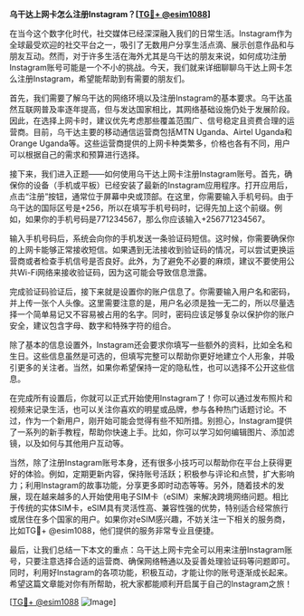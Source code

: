 **乌干达上网卡怎么注册Instagram？[[TG💪+ @esim1088](https://t.me/s/esim1088)]**

在当今这个数字化时代，社交媒体已经深深融入我们的日常生活。Instagram作为全球最受欢迎的社交平台之一，吸引了无数用户分享生活点滴、展示创意作品和与朋友互动。然而，对于许多生活在海外尤其是乌干达的朋友来说，如何成功注册Instagram账号可能是一个不小的挑战。今天，我们就来详细聊聊乌干达上网卡怎么注册Instagram，希望能帮助到有需要的朋友们。

首先，我们需要了解乌干达的网络环境以及注册Instagram的基本要求。乌干达虽然互联网普及率逐年提高，但与发达国家相比，其网络基础设施仍处于发展阶段。因此，在选择上网卡时，建议优先考虑那些覆盖范围广、信号稳定且资费合理的运营商。目前，乌干达主要的移动通信运营商包括MTN Uganda、Airtel Uganda和Orange Uganda等。这些运营商提供的上网卡种类繁多，价格也各有不同，用户可以根据自己的需求和预算进行选择。

接下来，我们进入正题——如何使用乌干达上网卡注册Instagram账号。首先，确保你的设备（手机或平板）已经安装了最新的Instagram应用程序。打开应用后，点击“注册”按钮，通常位于屏幕中央或顶部。在这里，你需要输入手机号码。由于乌干达的国际区号是+256，所以在填写手机号码时，记得先加上这个前缀。例如，如果你的手机号码是771234567，那么你应该输入+256771234567。

输入手机号码后，系统会向你的手机发送一条验证码短信。这时候，你需要确保你的上网卡能够正常接收短信。如果遇到无法接收到验证码的情况，可以尝试更换运营商或者检查手机信号是否良好。此外，为了避免不必要的麻烦，建议不要使用公共Wi-Fi网络来接收验证码，因为这可能会导致信息泄露。

完成验证码验证后，接下来就是设置你的账户信息了。你需要输入用户名和密码，并上传一张个人头像。这里需要注意的是，用户名必须是独一无二的，所以尽量选择一个简单易记又不容易被占用的名字。同时，密码应该足够复杂以保护你的账户安全，建议包含字母、数字和特殊字符的组合。

除了基本的信息设置外，Instagram还会要求你填写一些额外的资料，比如全名和生日。这些信息虽然是可选的，但填写完整可以帮助你更好地建立个人形象，并吸引更多的关注者。当然，如果你希望保持一定的隐私性，也可以选择不公开这些信息。

在完成所有设置后，你就可以正式开始使用Instagram了！你可以通过发布照片和视频来记录生活，也可以关注你喜欢的明星或品牌，参与各种热门话题讨论。不过，作为一个新用户，刚开始可能会觉得有些不知所措。别担心，Instagram提供了一系列的新手教程，帮助你快速上手。比如，你可以学习如何编辑图片、添加滤镜，以及如何与其他用户互动等。

当然，除了注册Instagram账号本身，还有很多小技巧可以帮助你在平台上获得更好的体验。例如，定期更新内容，保持账号活跃；积极参与评论和点赞，扩大影响力；利用Instagram的故事功能，分享更多即时动态等等。另外，随着技术的发展，现在越来越多的人开始使用电子SIM卡（eSIM）来解决跨境网络问题。相比于传统的实体SIM卡，eSIM具有灵活性高、兼容性强的优势，特别适合经常旅行或居住在多个国家的用户。如果你对eSIM感兴趣，不妨关注一下相关的服务商，比如TG💪+ @esim1088，他们提供的服务非常专业且便捷。

最后，让我们总结一下本文的重点：乌干达上网卡完全可以用来注册Instagram账号，只要注意选择合适的运营商、确保网络畅通以及妥善处理验证码等问题即可。同时，利用好Instagram的各项功能，积极互动，才能让你的账号逐渐成长起来。希望这篇文章能对你有所帮助，祝大家都能顺利开启属于自己的Instagram之旅！

[[TG💪+ @esim1088](https://t.me/s/esim1088) ![Image](https://i.postimg.cc/4NQfJmqS/Snipaste-2025-05-13-00-14-12.png)]